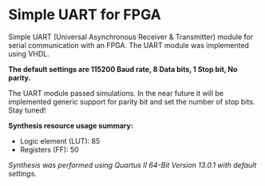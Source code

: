 # Simple UART for FPGA

Simple UART (Universal Asynchronous Receiver & Transmitter) module for serial communication with an FPGA. The UART module was implemented using VHDL.

**The default settings are 115200 Baud rate, 8 Data bits, 1 Stop bit, No parity.**

The UART module passed simulations. In the near future it will be implemented generic support for parity bit and set the number of stop bits. Stay tuned!

**Synthesis resource usage summary:**
- Logic element (LUT): 85
- Registers (FF): 50

*Synthesis was performed using Quartus II 64-Bit Version 13.0.1 with default settings.*
